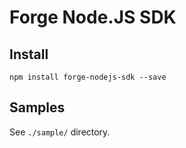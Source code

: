 ﻿# Forge Node.JS SDK

## Install

    npm install forge-nodejs-sdk --save

## Samples

See `./sample/` directory.
